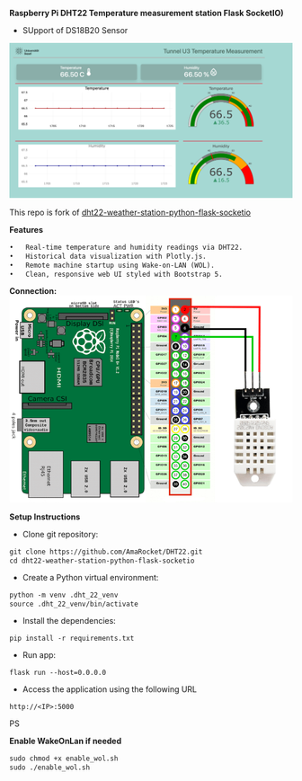**Raspberry Pi DHT22 Temperature measurement station Flask SocketIO)**

+ SUpport of DS18B20 Sensor

![dashboard.png](static/images/dashboard.png)

This repo is fork of [dht22-weather-station-python-flask-socketio](https://github.com/donskytech/dht22-weather-station-python-flask-socketio.git)
 
**Features**

    •	Real-time temperature and humidity readings via DHT22.
	•	Historical data visualization with Plotly.js.
	•	Remote machine startup using Wake-on-LAN (WOL).
	•	Clean, responsive web UI styled with Bootstrap 5.


**Connection:**
![dht22_connection.png](static/images/dht22_connection.png)

**Setup Instructions**

 - Clone git repository:

````
git clone https://github.com/AmaRocket/DHT22.git
cd dht22-weather-station-python-flask-socketio
````
 - Create a Python virtual environment:
````
python -m venv .dht_22_venv
source .dht_22_venv/bin/activate
````
 - Install the dependencies:
```
pip install -r requirements.txt
```
 - Run app:
```
flask run --host=0.0.0.0
```
 - Access the application using the following URL
```
http://<IP>:5000
```
PS

**Enable WakeOnLan if needed**
````
sudo chmod +x enable_wol.sh
sudo ./enable_wol.sh
````
